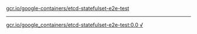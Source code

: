 [gcr.io/google-containers/etcd-statefulset-e2e-test](https://hub.docker.com/r/abcz/etcd-statefulset-e2e-test/tags/) 

----
[gcr.io/google_containers/etcd-statefulset-e2e-test:0.0 √](https://hub.docker.com/r/abcz/etcd-statefulset-e2e-test/tags/)

